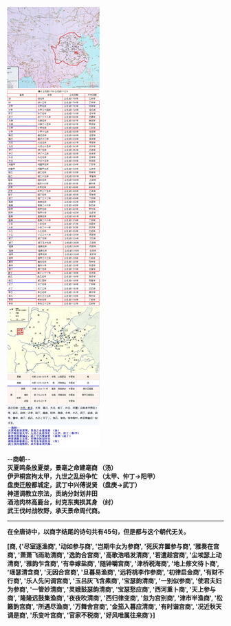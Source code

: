 ![](./1.jpg)

 **--商朝--  
灭夏鸣条放夏桀，景亳之命建亳商 （汤）  
伊尹桐宫拘太甲，九世之乱纷争忙 （太甲、仲丁->阳甲）  
盘庚迁殷都城定，武丁中兴傅说贤 （盘庚->武丁）  
神道调教立宗法，贡纳分封划井田  
酒池肉林高鹿台，纣克东夷损其身 （纣）  
武王伐纣战牧野，承天景命周代商。**

****

**在全唐诗中，以商字结尾的诗句共有45句，但是都与这个朝代无关。**

**[商, {'尽室逐渔商', '动如参与商', '岂期牛女为参商', '死灰弃置参与商', '雅奏在宫商', '萧萧飞雨助清商', '逸韵合宫商', '高歌浩唱发清商', '若遣趁宫商', '尘埃瑟上动清商', '雅韵乍含商', '有幸嫁盐商', '随钟嚼宫商', '津桥税海商', '地上修文待卜商', '瑶瑟清含商', '无因合宫商', '旦暮易渔商', '远将桃李作参商', '初律启金商', '有财不行商', '乐人先问调宫商', '玉吕灰飞含素商', '宝瑟韵清商', '一别似参商', '使君夫妇为参商', '一管妙清商', '灵娥鼓瑟韵清商', '宝瑟愁应商', '西河重卜商', '天上参与商', '隆隆远鼓集渔商', '夜夜吹清商', '西归律变商', '忽为宫别商', '津市半渔商', '松籁韵宫商', '所遇尽渔商', '万舞舍宫商', '金笳入暮应清商', '有时谐宫商', '况近秋天调是商', '乐变叶宫商', '官家不税商', '好风唯属往来商'}]**

